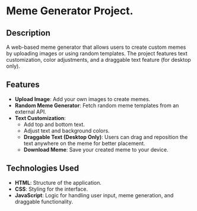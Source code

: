# Meme Generator Project.

## Description
A web-based meme generator that allows users to create custom memes by uploading images or using random templates. The project features text customization, color adjustments, and a draggable text feature (for desktop only).

## Features

- **Upload Image**: Add your own images to create memes.
- **Random Meme Generator**: Fetch random meme templates from an external API.
- **Text Customization**:
  - Add top and bottom text.
  - Adjust text and background colors.
  - **Draggable Text (Desktop Only)**: Users can drag and reposition the text anywhere on the meme for better placement.
  - **Download Meme**: Save your created meme to your device.

## Technologies Used

- **HTML**: Structure of the application.
- **CSS**: Styling for the interface.
- **JavaScript**: Logic for handling user input, meme generation, and draggable functionality.

